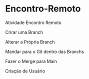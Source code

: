 # Encontro-Remoto
Atividade Encontro Remoto

Crirar uma Branch

Alterar a Própria Branch

Mandar para o Git dentro das Branchs

Fazer o Merge para Main

Criação de Usuário 